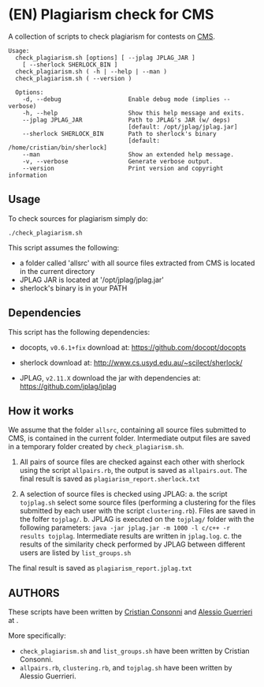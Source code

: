 # (EN) Plagiarism check for CMS

A collection of scripts to check plagiarism for contests on [CMS](https://github.com/cms-dev/cms).

```
Usage:
  check_plagiarism.sh [options] [ --jplag JPLAG_JAR ]
    [ --sherlock SHERLOCK_BIN ]
  check_plagiarism.sh ( -h | --help | --man )
  check_plagiarism.sh ( --version )

  Options:
    -d, --debug                   Enable debug mode (implies --verbose)
    -h, --help                    Show this help message and exits.
    --jplag JPLAG_JAR             Path to JPLAG's JAR (w/ deps)
                                  [default: /opt/jplag/jplag.jar]
    --sherlock SHERLOCK_BIN       Path to sherlock's binary
                                  [default: /home/cristian/bin/sherlock]
    --man                         Show an extended help message.
    -v, --verbose                 Generate verbose output.
    --version                     Print version and copyright information
```

## Usage

To check sources for plagiarism simply do:
```
./check_plagiarism.sh
```

This script assumes the following:
  * a folder called 'allsrc' with all source files extracted from CMS is located in the current directory
  * JPLAG JAR is located at '/opt/jplag/jplag.jar'
  * sherlock's binary is in your PATH

## Dependencies

This script has the following dependencies:

  * docopts, `v0.6.1+fix`
    download at: https://github.com/docopt/docopts

  * sherlock
    download at: http://www.cs.usyd.edu.au/~scilect/sherlock/

  * JPLAG, `v2.11.X`
    download the jar with dependencies at: https://github.com/jplag/jplag

## How it works

We assume that the folder `allsrc`, containing all source files submitted to CMS, is contained in the current folder. Intermediate output files are saved in a temporary folder created by `check_plagiarism.sh`.

1. All pairs of source files are checked against each other with sherlock using the script `allpairs.rb`, the output is saved as `allpairs.out`. The final result is saved as `plagiarism_report.sherlock.txt`

2. A selection of source files is checked using JPLAG:
   a. the script `tojplag.sh` select some source files (performing a clustering for the files submitted by each user with the script `clustering.rb`). Files are saved in the folfer `tojplag/`.
   b. JPLAG is executed on the `tojplag/` folder with the following parameters: `java -jar jplag.jar -m 1000 -l c/c++ -r results tojplag`. Intermediate results are written in `jplag.log`.
   c. the results of the similarity check performed by JPLAG between different users are listed by `list_groups.sh`

The final result is saved as `plagiarism_report.jplag.txt`

## AUTHORS

These scripts have been written by [Cristian Consonni](https://disi.unitn.it/~consonni/) and [Alessio Guerrieri](http://www.science.unitn.it/~guerrieri/main.html) at .

More specifically:
* `check_plagiarism.sh` and `list_groups.sh` have been written by Cristian Consonni.
* `allpairs.rb`, `clustering.rb`, and `tojplag.sh` have been written by Alessio Guerrieri.

